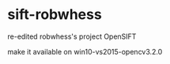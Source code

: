 # sift-robwhess
re-edited robwhess's project OpenSIFT 

make it available on win10-vs2015-opencv3.2.0
